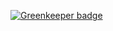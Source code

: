 

[![Greenkeeper badge](https://badges.greenkeeper.io/Penspinner/Anime-Playlist.svg)](https://greenkeeper.io/)
